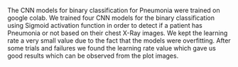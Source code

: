 The CNN models for binary classification for Pneumonia were trained on google colab. We trained four CNN models for the binary classification using Sigmoid activation function in order to detect if a patient has Pneumonia or not based on their chest X-Ray images.
We kept the learning rate a very small value due to the fact that the models were overfitting. After some trials and failures we found the learning rate value which gave us good results which can be observed from the plot images.
